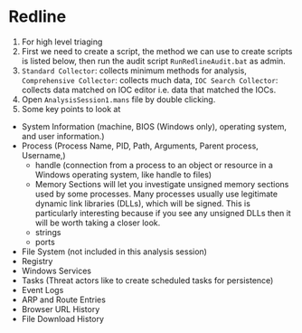 # Redline
1. For high level triaging
2. First we need to create a script, the method we can use to create scripts is listed below, then run the audit script `RunRedlineAudit.bat` as admin. 
3. `Standard Collector`: collects minimum methods for analysis, `Comprehensive Collector`: collects much data, `IOC Search Collector`: collects data matched on IOC editor i.e. data that matched the IOCs.
4. Open `AnalysisSession1.mans` file by double clicking.
5. Some key points to look at
  - System Information (machine, BIOS (Windows only), operating system, and user information.)
  - Process (Process Name, PID, Path, Arguments, Parent process, Username,)
    - handle (connection from a process to an object or resource in a Windows operating system, like handle to files)
    - Memory Sections will let you investigate unsigned memory sections used by some processes. Many processes usually use legitimate dynamic link libraries (DLLs), which will be signed. This is particularly interesting because if you see any unsigned DLLs then it will be worth taking a closer look. 
    - strings
    - ports
  - File System (not included in this analysis session)
  - Registry
  - Windows Services
  - Tasks (Threat actors like to create scheduled tasks for persistence)
  - Event Logs 
  - ARP and Route Entries 
  - Browser URL History
  - File Download History
